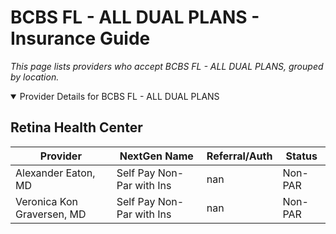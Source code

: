 # BCBS FL - ALL DUAL PLANS - Insurance Guide

*This page lists providers who accept BCBS FL - ALL DUAL PLANS, grouped by location.*

<details open><summary>Provider Details for BCBS FL - ALL DUAL PLANS</summary>

## Retina Health Center

| Provider | NextGen Name | Referral/Auth | Status |
|----------|-------------|--------------|--------|
| Alexander Eaton, MD | Self Pay Non-Par with Ins | nan | Non-PAR |
| Veronica Kon Graversen, MD | Self Pay Non-Par with Ins | nan | Non-PAR |

</details>

